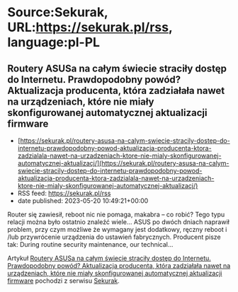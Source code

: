 # Source:Sekurak, URL:https://sekurak.pl/rss, language:pl-PL

## Routery ASUSa na całym świecie straciły dostęp do Internetu. Prawdopodobny powód? Aktualizacja producenta, która zadziałała nawet na urządzeniach, które nie miały skonfigurowanej automatycznej aktualizacji firmware
 - [https://sekurak.pl/routery-asusa-na-calym-swiecie-stracily-dostep-do-internetu-prawdopodobny-powod-aktualizacja-producenta-ktora-zadzialala-nawet-na-urzadzeniach-ktore-nie-mialy-skonfigurowanej-automatycznej-aktualizacj/](https://sekurak.pl/routery-asusa-na-calym-swiecie-stracily-dostep-do-internetu-prawdopodobny-powod-aktualizacja-producenta-ktora-zadzialala-nawet-na-urzadzeniach-ktore-nie-mialy-skonfigurowanej-automatycznej-aktualizacj/)
 - RSS feed: https://sekurak.pl/rss
 - date published: 2023-05-20 10:49:21+00:00

<p>Router się zawiesił, reboot nic nie pomaga, makabra &#8211; co robić? Tego typu relacji można było ostatnio znaleźć wiele&#8230; ASUS po dwóch dniach naprawił problem, przy czym możliwe że wymagany jest dodatkowy, ręczny reboot i /lub przywrócenie urządzenia do ustawień fabrycznych. Producent pisze tak: During routine security maintenance, our technical...</p>
<p>Artykuł <a href="https://sekurak.pl/routery-asusa-na-calym-swiecie-stracily-dostep-do-internetu-prawdopodobny-powod-aktualizacja-producenta-ktora-zadzialala-nawet-na-urzadzeniach-ktore-nie-mialy-skonfigurowanej-automatycznej-aktualizacj/" rel="nofollow">Routery ASUSa na całym świecie straciły dostęp do Internetu. Prawdopodobny powód? Aktualizacja producenta, która zadziałała nawet na urządzeniach, które nie miały skonfigurowanej automatycznej aktualizacji firmware</a> pochodzi z serwisu <a href="https://sekurak.pl" rel="nofollow">Sekurak</a>.</p>

